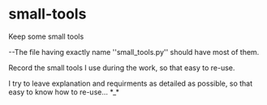 # small-tools
Keep some small tools

--The file having exactly name ''small_tools.py'' should have most of them.

Record the small tools I use during the work, so that easy to re-use.

I try to leave explanation and requirments as detailed as possible, so that easy to know how to re-use... \*_\*

